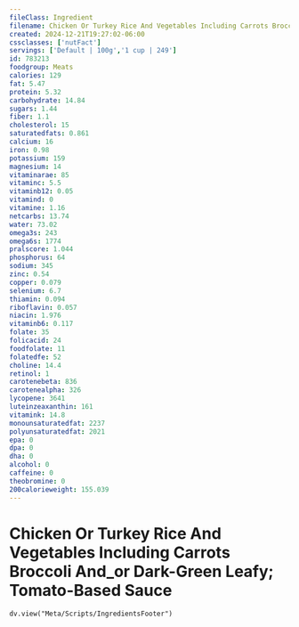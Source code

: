 ```yaml
---
fileClass: Ingredient
filename: Chicken Or Turkey Rice And Vegetables Including Carrots Broccoli And_or Dark-Green Leafy; Tomato-Based Sauce
created: 2024-12-21T19:27:02-06:00
cssclasses: ['nutFact']
servings: ['Default | 100g','1 cup | 249']
id: 783213
foodgroup: Meats
calories: 129
fat: 5.47
protein: 5.32
carbohydrate: 14.84
sugars: 1.44
fiber: 1.1
cholesterol: 15
saturatedfats: 0.861
calcium: 16
iron: 0.98
potassium: 159
magnesium: 14
vitaminarae: 85
vitaminc: 5.5
vitaminb12: 0.05
vitamind: 0
vitamine: 1.16
netcarbs: 13.74
water: 73.02
omega3s: 243
omega6s: 1774
pralscore: 1.044
phosphorus: 64
sodium: 345
zinc: 0.54
copper: 0.079
selenium: 6.7
thiamin: 0.094
riboflavin: 0.057
niacin: 1.976
vitaminb6: 0.117
folate: 35
folicacid: 24
foodfolate: 11
folatedfe: 52
choline: 14.4
retinol: 1
carotenebeta: 836
carotenealpha: 326
lycopene: 3641
luteinzeaxanthin: 161
vitamink: 14.8
monounsaturatedfat: 2237
polyunsaturatedfat: 2021
epa: 0
dpa: 0
dha: 0
alcohol: 0
caffeine: 0
theobromine: 0
200calorieweight: 155.039
---
```


# Chicken Or Turkey Rice And Vegetables Including Carrots Broccoli And_or Dark-Green Leafy; Tomato-Based Sauce

```dataviewjs
dv.view("Meta/Scripts/IngredientsFooter")
```